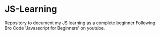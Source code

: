 # JS-Learning

Repository to document my JS learning as a complete beginner
Following Bro Code 'Javasscript for Beginners' on youtube.
